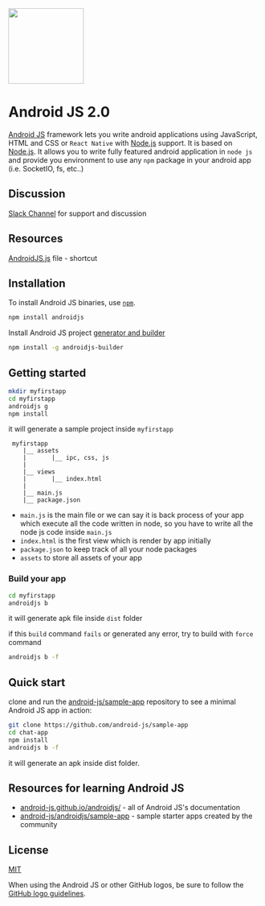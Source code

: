 <img src = "https://avatars3.githubusercontent.com/u/48679363" width = "150px">

# Android JS 2.0
[Android JS](https://android-js.github.io) framework lets you write android applications
using JavaScript, HTML and CSS or `React Native` with [Node.js](https://nodejs.org/) support. It is based on [Node.js](https://nodejs.org/).
It allows you to write fully featured android application in `node js` and provide you environment to use any `npm` package in your android app (i.e. SocketIO, fs, etc..)

## Discussion
[Slack Channel](https://join.slack.com/t/androidjs/shared_invite/zt-e0y0u6z6-hZdwdv1zN9AMbDKxhp7NcQ) for support and discussion

## Resources
<a href="https://github.com/android-js/androidjs/blob/master/build/lib/androidjs.js" target="_blank">AndroidJS.js</a> file - shortcut

## Installation

To install Android JS binaries, use [`npm`](https://docs.npmjs.com/).

```sh
npm install androidjs
```

Install Android JS project [generator and builder](https://www.npmjs.com/package/androidjs-builder)
```sh
npm install -g androidjs-builder
```

## Getting started

```sh
mkdir myfirstapp
cd myfirstapp
androidjs g
npm install
```
it will generate a sample project inside `myfirstapp`
```text
 myfirstapp
    |__ assets
    |       |__ ipc, css, js
    |
    |__ views
    |       |__ index.html
    |
    |__ main.js
    |__ package.json
```
- `main.js` is the main file or we can say it is back process of your app which execute all the code written in node, so you have to write all the node js code inside `main.js`
- `index.html` is the first view which is render by app initially
- `package.json` to keep track of all your node packages
- `assets` to store all assets of your app

### Build your app

```sh
cd myfirstapp
androidjs b
```
it will generate apk file inside `dist` folder

if this `build` command `fails` or generated any error, try to build with `force` command

```sh
androidjs b -f
```

## Quick start

clone and run the
[android-js/sample-app](https://github.com/android-js/sample-app)
repository to see a minimal Android JS app in action:

```sh
git clone https://github.com/android-js/sample-app
cd chat-app
npm install
androidjs b -f
```
it will generate an apk inside dist folder.

## Resources for learning Android JS

- [android-js.github.io/androidjs/](https://android-js.github.io/docs/) - all of Android JS's documentation
- [android-js/androidjs/sample-app](https://github.com/android-js/sample-app) - sample starter apps created by the community

## License

[MIT](https://github.com/android-js/androidjs/blob/master/LICENSE)

When using the Android JS or other GitHub logos, be sure to follow the [GitHub logo guidelines](https://github.com/logos).
